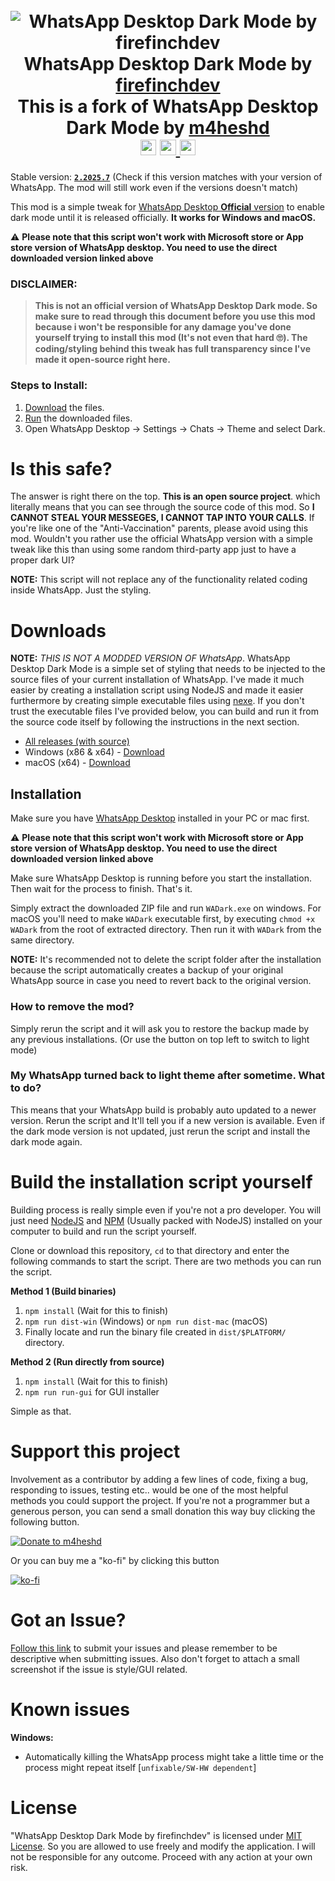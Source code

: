 
<h1 align="center">
  <br>
<img src="https://i.ibb.co/SJjdwmF/banner-logo.png" alt="WhatsApp Desktop Dark Mode by firefinchdev">
  <br>
WhatsApp Desktop Dark Mode by <a href="https://github.com/firefinchdev">firefinchdev</a>
  <br>
  This is a fork of WhatsApp Desktop Dark Mode by <a href="https://github.com/m4heshd">m4heshd</a>
  <br>
<img src="https://img.shields.io/github/downloads/m4heshd/whatsapp-desktop-dark/total.svg?label=Downloads&logo=WhatsApp&color=5792ff&logoColor=5792ff&labelColor=272c35" alt="Total downloads" height="25.2">
<a href="https://github.com/firefinchdev/whatsapp-desktop-dark/issues?q=is%3Aissue+is%3Aclosed" target="_blank">
    <img src="https://img.shields.io/github/issues-closed/firefinchdev/whatsapp-desktop-dark?label=Issues&logo=github&color=5792ff&logoColor=5792ff&labelColor=272c35" alt="Closed issues" height="25.2">
</a>
<a href="https://t.me/wadarkmodechat" target="_blank">
    <img src="https://img.shields.io/static/v1?label=Telegram%20Chat&logo=Telegram&color=5792ff&logoColor=5792ff&labelColor=272c35&message=Join" alt="Join the chat on Telegram" height="25.2">
</a>
  <br>
</h1>

Stable version: [**`2.2025.7`**](https://github.com/firefinchdev/whatsapp-desktop-dark/releases/tag/2.2025.7) (Check if this version matches with your version of WhatsApp. The mod will still work even if the versions doesn't match)

This mod is a simple tweak for [WhatsApp Desktop **Official** version](https://www.whatsapp.com/download/) to enable dark mode until it is released officially. <b>It works for Windows and macOS.</b>

<span color="red">⚠ **Please note that this script won't work with Microsoft store or App store version of WhatsApp desktop. You need to use the direct downloaded version linked above**  </span>

### DISCLAIMER:
> **This is not an official version of WhatsApp Desktop Dark mode. So make sure to read through this document before you use this mod because i won't be responsible for any damage you've done yourself trying to install this mod (It's not even that hard 🙄). The coding/styling behind this tweak has full transparency since I've made it open-source right here.**

### Steps to Install:
 1. [Download](https://github.com/firefinchdev/whatsapp-desktop-dark#downloads) the files.
 2. [Run](https://github.com/firefinchdev/whatsapp-desktop-dark#installation) the downloaded files.
 3. Open WhatsApp Desktop -> Settings -> Chats -> Theme and select Dark.

# Is this safe?
The answer is right there on the top. **This is an open source project**. which literally means that you can see through the source code of this mod. So **I CANNOT STEAL YOUR MESSEGES, I CANNOT TAP INTO YOUR CALLS**. If you're like one of the "Anti-Vaccination" parents, please avoid using this mod. Wouldn't you rather use the official WhatsApp version with a simple tweak like this than using some random third-party app just to have a proper dark UI?

**NOTE:** This script will not replace any of the functionality related coding inside WhatsApp. Just the styling.

# Downloads

**NOTE:** *THIS IS NOT A MODDED VERSION OF WhatsApp*. WhatsApp Desktop Dark Mode is a simple set of styling that needs to be injected to the source files of your current installation of WhatsApp. I've made it much easier by creating a installation script using NodeJS and made it easier furthermore by creating simple executable files using [nexe](https://github.com/nexe/nexe). If you don't trust the executable files I've provided below, you can build and run it from the source code itself by following the instructions in the next section.

 - [All releases (with source)](https://github.com/firefinchdev/whatsapp-desktop-dark/releases)
 - Windows (x86 & x64) - [Download](https://github.com/firefinchdev/whatsapp-desktop-dark/releases/download/2.2025.7/WADark-2.2025.7-Windows.zip)
 - macOS (x64) - [Download](https://github.com/firefinchdev/whatsapp-desktop-dark/releases/download/2.2025.7/WADark-2.2025.7-macOS.zip)

## Installation

Make sure you have [WhatsApp Desktop](https://www.whatsapp.com/download/) installed in your PC or mac first.

⚠ **Please note that this script won't work with Microsoft store or App store version of WhatsApp desktop. You need to use the direct downloaded version linked above**

Make sure WhatsApp Desktop is running before you start the installation. Then wait for the process to finish. That's it.

Simply extract the downloaded ZIP file and run `WADark.exe` on windows. For macOS you'll need to make `WADark` executable first, by executing `chmod +x WADark` from the root of extracted directory. Then run it with `WADark` from the same directory.

**NOTE:** It's recommended not to delete the script folder after the installation because the script automatically creates a backup of your original WhatsApp source in case you need to revert back to the original version.

### How to remove the mod?
Simply rerun the script and it will ask you to restore the backup made by any previous installations. (Or use the button on top left to switch to light mode)

### My WhatsApp turned back to light theme after sometime. What to do?
This means that your WhatsApp build is probably auto updated to a newer version. Rerun the script and It'll tell you if a new version is available. Even if the dark mode version is not updated, just rerun the script and install the dark mode again.

# Build the installation script yourself

Building process is really simple even if you're not a pro developer. You will just need [NodeJS](https://nodejs.org) and [NPM](https://www.npmjs.com/) (Usually packed with NodeJS) installed on your computer to build and run the script yourself.

Clone or download this repository, `cd` to that directory and enter the following commands to start the script. There are two methods you can run the script.

**Method 1 (Build binaries)**

 1. `npm install`  (Wait for this to finish)
 2. `npm run dist-win` (Windows) or `npm run dist-mac` (macOS)
 3. Finally locate and run the binary file created in `dist/$PLATFORM/` directory.

**Method 2 (Run directly from source)**

 1. `npm install`  (Wait for this to finish)
 2. `npm run run-gui` for GUI installer

Simple as that.

# Support this project

Involvement as a contributor by adding a few lines of code, fixing a bug, responding to issues, testing etc.. would be one of the most helpful methods you could support the project. If you're not a programmer but a generous person, you can send a small donation this way buy clicking the following button.

[![Donate to m4heshd](https://i.ibb.co/3vQTMts/paypal-donate-icon-7.png)](https://www.paypal.me/mpwk?locale.x=en_US)

Or you can buy me a "ko-fi" by clicking this button

[![ko-fi](https://i.ibb.co/QmQknmc/ko-fi.png)](https://ko-fi.com/m4heshd)

# Got an Issue?

[Follow this link](https://github.com/firefinchdev/whatsapp-desktop-dark/issues) to submit your issues and please remember to be descriptive when submitting issues. Also don't forget to attach a small screenshot if the issue is style/GUI related.

# Known issues

**Windows:**

 - Automatically killing the WhatsApp process might take a little time or the process might repeat itself [`unfixable/SW-HW dependent`]

# License
"WhatsApp Desktop Dark Mode by firefinchdev" is licensed under [MIT License](LICENSE). So you are allowed to use freely and modify the application. I will not be responsible for any outcome. Proceed with any action at your own risk.
